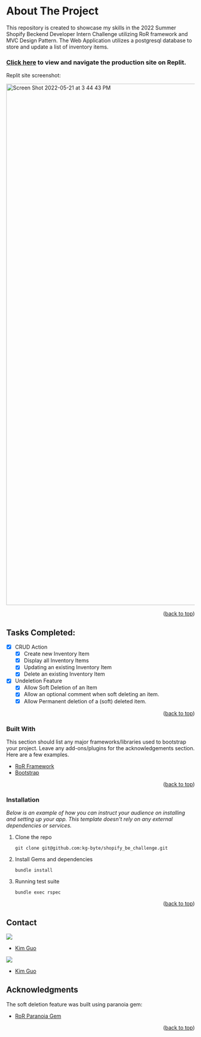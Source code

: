 
<!-- ABOUT THE PROJECT -->
# About The Project

This repository is created to showcase my skills in the 2022 Summer Shopify Beckend Developer Intern Challenge utilizing RoR framework and MVC Design Pattern. The Web Application utilizes a postgresql database to store and update a list of inventory items. 
### [Click here](https://shopifybechallenge.kg-byte.repl.co/) to view and navigate the production site on Replit. 
  
Replit site screenshot:
  
<img width="1390" alt="Screen Shot 2022-05-21 at 3 44 43 PM" src="https://user-images.githubusercontent.com/97060659/169670782-c3e13932-c482-4ad0-85eb-aad93d4b361c.png">


<p align="right">(<a href="#top">back to top</a>)</p>


## Tasks Completed:

- [x] CRUD Action
    - [x] Create new Inventory Item
    - [x] Display all Inventory Items
    - [x] Updating an existing Inventory Item
    - [x] Delete an existing Inventory Item
- [x] Undeletion Feature
    - [x] Allow Soft Deletion of an Item
    - [x] Allow an optional comment when soft deleting an item.
    - [x] Allow Permanent deletion of a (soft) deleted item.

<p align="right">(<a href="#top">back to top</a>)</p>


### Built With

This section should list any major frameworks/libraries used to bootstrap your project. Leave any add-ons/plugins for the acknowledgements section. Here are a few examples.

* [RoR Framework](https://rubyonrails.org/)
* [Bootstrap](https://getbootstrap.com)

<p align="right">(<a href="#top">back to top</a>)</p>

<!-- GETTING STARTED -->

### Installation

_Below is an example of how you can instruct your audience on installing and setting up your app. This template doesn't rely on any external dependencies or services._

1. Clone the repo
   ```
   git clone git@github.com:kg-byte/shopify_be_challenge.git
   ```
2. Install Gems and dependencies 
   ```
   bundle install
   ```
3. Running test suite
   ```
   bundle exec rspec
   ```


<p align="right">(<a href="#top">back to top</a>)</p>

<!-- CONTACT -->

## Contact
<p>
  <img src="https://img.shields.io/badge/LinkedIn-0077B5?style=for-the-badge&logo=linkedin&logoColor=white" />
</p>

- [Kim Guo](https://www.linkedin.com/in/kim-guo-5331b4158/)


<p>
  <img src="https://img.shields.io/badge/GitHub-100000?style=for-the-badge&logo=github&logoColor=white" />
</p>

- [Kim Guo](https://github.com/kg-byte)


<!-- ACKNOWLEDGMENTS -->
## Acknowledgments

The soft deletion feature was built using paranoia gem:

* [RoR Paranoia Gem](https://github.com/rubysherpas/paranoia)

<p align="right">(<a href="#top">back to top</a>)</p>



